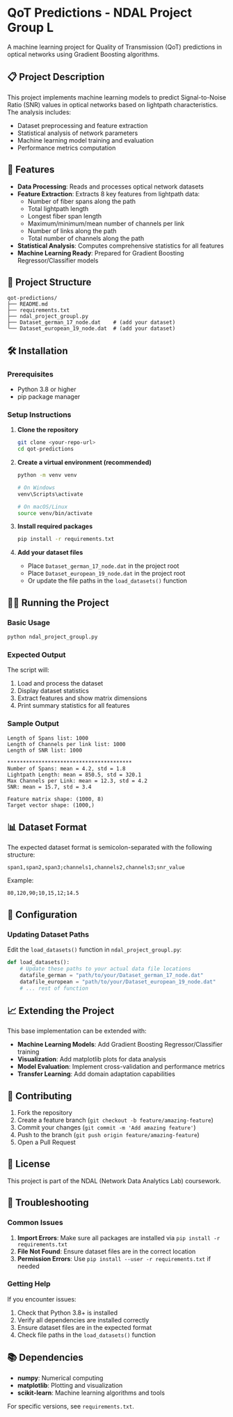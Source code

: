 # QoT Predictions - NDAL Project Group L

A machine learning project for Quality of Transmission (QoT) predictions in optical networks using Gradient Boosting algorithms.

## 📋 Project Description

This project implements machine learning models to predict Signal-to-Noise Ratio (SNR) values in optical networks based on lightpath characteristics. The analysis includes:

- Dataset preprocessing and feature extraction
- Statistical analysis of network parameters
- Machine learning model training and evaluation
- Performance metrics computation

## 🚀 Features

- **Data Processing**: Reads and processes optical network datasets
- **Feature Extraction**: Extracts 8 key features from lightpath data:
  - Number of fiber spans along the path
  - Total lightpath length
  - Longest fiber span length
  - Maximum/minimum/mean number of channels per link
  - Number of links along the path
  - Total number of channels along the path
- **Statistical Analysis**: Computes comprehensive statistics for all features
- **Machine Learning Ready**: Prepared for Gradient Boosting Regressor/Classifier models

## 📁 Project Structure

```
qot-predictions/
├── README.md
├── requirements.txt
├── ndal_project_groupl.py
├── Dataset_german_17_node.dat    # (add your dataset)
└── Dataset_european_19_node.dat  # (add your dataset)
```

## 🛠️ Installation

### Prerequisites

- Python 3.8 or higher
- pip package manager

### Setup Instructions

1. **Clone the repository**
   ```bash
   git clone <your-repo-url>
   cd qot-predictions
   ```

2. **Create a virtual environment (recommended)**
   ```bash
   python -m venv venv
   
   # On Windows
   venv\Scripts\activate
   
   # On macOS/Linux
   source venv/bin/activate
   ```

3. **Install required packages**
   ```bash
   pip install -r requirements.txt
   ```

4. **Add your dataset files**
   - Place `Dataset_german_17_node.dat` in the project root
   - Place `Dataset_european_19_node.dat` in the project root
   - Or update the file paths in the `load_datasets()` function

## 🏃‍♂️ Running the Project

### Basic Usage

```bash
python ndal_project_groupl.py
```

### Expected Output

The script will:
1. Load and process the dataset
2. Display dataset statistics
3. Extract features and show matrix dimensions
4. Print summary statistics for all features

### Sample Output

```
Length of Spans list: 1000
Length of Channels per link list: 1000
Length of SNR list: 1000

****************************************
Number of Spans: mean = 4.2, std = 1.8
Lightpath Length: mean = 850.5, std = 320.1
Max Channels per Link: mean = 12.3, std = 4.2
SNR: mean = 15.7, std = 3.4

Feature matrix shape: (1000, 8)
Target vector shape: (1000,)
```

## 📊 Dataset Format

The expected dataset format is semicolon-separated with the following structure:
```
span1,span2,span3;channels1,channels2,channels3;snr_value
```

Example:
```
80,120,90;10,15,12;14.5
```

## 🔧 Configuration

### Updating Dataset Paths

Edit the `load_datasets()` function in `ndal_project_groupl.py`:

```python
def load_datasets():
    # Update these paths to your actual data file locations
    datafile_german = "path/to/your/Dataset_german_17_node.dat"
    datafile_european = "path/to/your/Dataset_european_19_node.dat"
    # ... rest of function
```

## 📈 Extending the Project

This base implementation can be extended with:

- **Machine Learning Models**: Add Gradient Boosting Regressor/Classifier training
- **Visualization**: Add matplotlib plots for data analysis
- **Model Evaluation**: Implement cross-validation and performance metrics
- **Transfer Learning**: Add domain adaptation capabilities

## 🤝 Contributing

1. Fork the repository
2. Create a feature branch (`git checkout -b feature/amazing-feature`)
3. Commit your changes (`git commit -m 'Add amazing feature'`)
4. Push to the branch (`git push origin feature/amazing-feature`)
5. Open a Pull Request

## 📝 License

This project is part of the NDAL (Network Data Analytics Lab) coursework.

## 🐛 Troubleshooting

### Common Issues

1. **Import Errors**: Make sure all packages are installed via `pip install -r requirements.txt`
2. **File Not Found**: Ensure dataset files are in the correct location
3. **Permission Errors**: Use `pip install --user -r requirements.txt` if needed

### Getting Help

If you encounter issues:
1. Check that Python 3.8+ is installed
2. Verify all dependencies are installed correctly
3. Ensure dataset files are in the expected format
4. Check file paths in the `load_datasets()` function

## 📚 Dependencies

- **numpy**: Numerical computing
- **matplotlib**: Plotting and visualization
- **scikit-learn**: Machine learning algorithms and tools

For specific versions, see `requirements.txt`.